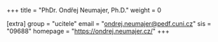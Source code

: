 +++
title = "PhDr. Ondřej Neumajer, Ph.D."
weight = 0

[extra]
group = "ucitele"
email = "ondrej.neumajer@pedf.cuni.cz"
sis = "09688"
homepage = "https://ondrej.neumajer.cz/"
+++

